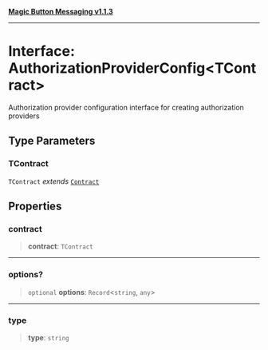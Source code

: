 [**Magic Button Messaging v1.1.3**](../README.md)

***

# Interface: AuthorizationProviderConfig\<TContract\>

Authorization provider configuration interface for creating authorization providers

## Type Parameters

### TContract

`TContract` *extends* [`Contract`](../type-aliases/Contract.md)

## Properties

### contract

> **contract**: `TContract`

***

### options?

> `optional` **options**: `Record`\<`string`, `any`\>

***

### type

> **type**: `string`
